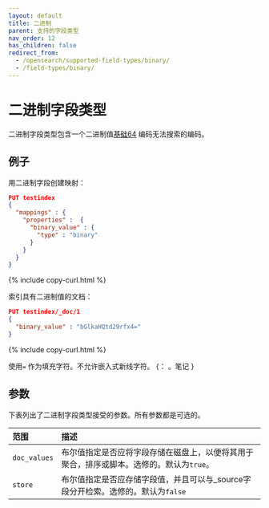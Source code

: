 ```yaml
---
layout: default
title: 二进制
parent: 支持的字段类型
nav_order: 12
has_children: false
redirect_from:
  - /opensearch/supported-field-types/binary/
  - /field-types/binary/
---
```


# 二进制字段类型

二进制字段类型包含一个二进制值[基础64](https://en.wikipedia.org/wiki/Base64) 编码无法搜索的编码。

## 例子

用二进制字段创建映射：

```json
PUT testindex 
{
  "mappings" : {
    "properties" :  {
      "binary_value" : {
        "type" : "binary"
      }
    }
  }
}
```
{% include copy-curl.html %}

索引具有二进制值的文档：

```json
PUT testindex/_doc/1 
{
  "binary_value" : "bGlkaHQtd29rfx4="
}
```
{% include copy-curl.html %}

使用`=` 作为填充字符。不允许嵌入式新线字符。
{： 。笔记 }

## 参数

下表列出了二进制字段类型接受的参数。所有参数都是可选的。

范围| 描述
:--- | :--- 
`doc_values` | 布尔值指定是否应将字段存储在磁盘上，以便将其用于聚合，排序或脚本。选修的。默认为`true`。
`store` | 布尔值指定是否应存储字段值，并且可以与_source字段分开检索。选修的。默认为`false`

